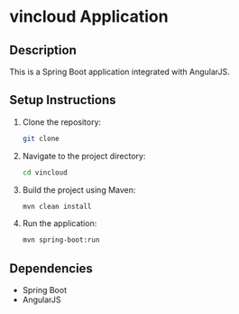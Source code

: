 # vincloud Application

## Description
This is a Spring Boot application integrated with AngularJS.

## Setup Instructions
1. Clone the repository:
    ```bash
    git clone 
    ```

2. Navigate to the project directory:
    ```bash
    cd vincloud
    ```

3. Build the project using Maven:
    ```bash
    mvn clean install
    ```

4. Run the application:
    ```bash
    mvn spring-boot:run
    ```

## Dependencies
- Spring Boot
- AngularJS
